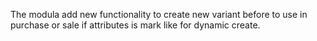The modula add new functionality to create new variant before to use in purchase or sale if attributes is mark like for dynamic create.
